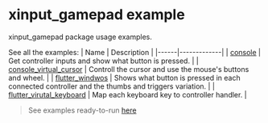 # xinput_gamepad example
xinput_gamepad package usage examples.

See all the examples:
| Name | Description |
|------|-------------|
| [console](https://github.com/LuanRoger/xinput_gamepad/tree/main/examples/console) | Get controller inputs and show what button is pressed. |
| [console_virtual_cursor](https://github.com/LuanRoger/xinput_gamepad/tree/main/examples/console_virtual_cursor) | Controll the cursor and use the mouse's buttons and wheel. |
| [flutter_windwos](https://github.com/LuanRoger/xinput_gamepad/tree/main/examples/flutter_windows) | Shows what button is pressed in each connected controller and the thumbs and triggers variation. |
| [flutter_virutal_keyboard](https://github.com/LuanRoger/xinput_gamepad/tree/main/examples/flutter_virtual_keyboard) | Map each keyboard key to controller handler. |
> See examples ready-to-run [here](https://github.com/LuanRoger/xinput_gamepad/tree/main/examples/pre_builded_examples)
